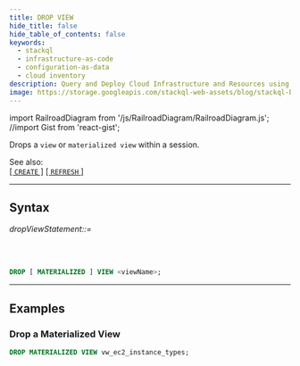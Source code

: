 ```yaml
---
title: DROP VIEW
hide_title: false
hide_table_of_contents: false
keywords:
  - stackql
  - infrastructure-as-code
  - configuration-as-data
  - cloud inventory
description: Query and Deploy Cloud Infrastructure and Resources using SQL
image: https://storage.googleapis.com/stackql-web-assets/blog/stackql-blog-post-featured-image.png
---
```

import RailroadDiagram from '/js/RailroadDiagram/RailroadDiagram.js';
//import Gist from 'react-gist';

Drops a `view` or `materialized view` within a session.  

See also:  
 [[ `CREATE` ]](/docs/language-spec/createview) [[ `REFRESH` ]](/docs/language-spec/refreshview)

* * * 

## Syntax

*dropViewStatement::=*

<RailroadDiagram 
type="dropview"
/>

&nbsp;  
&nbsp;  

```sql
DROP [ MATERIALIZED ] VIEW <viewName>;
```

* * *

## Examples

### Drop a Materialized View
```sql
DROP MATERIALIZED VIEW vw_ec2_instance_types;
```
